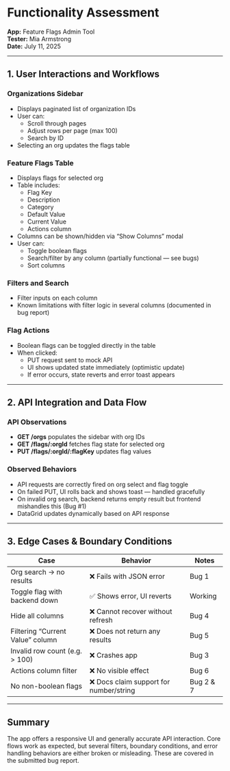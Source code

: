 # Functionality Assessment  
**App:** Feature Flags Admin Tool  
**Tester:** Mia Armstrong  
**Date:** July 11, 2025

---

## 1. User Interactions and Workflows

### Organizations Sidebar  
- Displays paginated list of organization IDs  
- User can:
  - Scroll through pages
  - Adjust rows per page (max 100)
  - Search by ID
- Selecting an org updates the flags table

### Feature Flags Table  
- Displays flags for selected org  
- Table includes:
  - Flag Key
  - Description
  - Category
  - Default Value
  - Current Value
  - Actions column
- Columns can be shown/hidden via “Show Columns” modal
- User can:
  - Toggle boolean flags
  - Search/filter by any column (partially functional — see bugs)
  - Sort columns

### Filters and Search  
- Filter inputs on each column  
- Known limitations with filter logic in several columns (documented in bug report)

### Flag Actions  
- Boolean flags can be toggled directly in the table  
- When clicked:
  - PUT request sent to mock API  
  - UI shows updated state immediately (optimistic update)  
  - If error occurs, state reverts and error toast appears  

---

## 2. API Integration and Data Flow

### API Observations
- **GET /orgs** populates the sidebar with org IDs  
- **GET /flags/:orgId** fetches flag state for selected org  
- **PUT /flags/:orgId/:flagKey** updates flag values

### Observed Behaviors  
- API requests are correctly fired on org select and flag toggle  
- On failed PUT, UI rolls back and shows toast — handled gracefully  
- On invalid org search, backend returns empty result but frontend mishandles this (Bug #1)  
- DataGrid updates dynamically based on API response  

---

## 3. Edge Cases & Boundary Conditions

| Case | Behavior | Notes |
|------|----------|-------|
| Org search → no results | ❌ Fails with JSON error | Bug 1 |
| Toggle flag with backend down | ✅ Shows error, UI reverts | Working |
| Hide all columns | ❌ Cannot recover without refresh | Bug 4 |
| Filtering “Current Value” column | ❌ Does not return any results | Bug 5 |
| Invalid row count (e.g. > 100) | ❌ Crashes app | Bug 3 |
| Actions column filter | ❌ No visible effect | Bug 6 |
| No non-boolean flags | ❌ Docs claim support for number/string | Bug 2 & 7 |

---

## Summary  
The app offers a responsive UI and generally accurate API interaction. Core flows work as expected, but several filters, boundary conditions, and error handling behaviors are either broken or misleading. These are covered in the submitted bug report.
